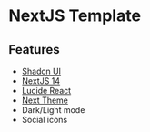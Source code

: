 # NextJS Template

## Features

- [Shadcn UI](https://ui.shadcn.com/)
- [NextJS 14](https://nextjs.org/)
- [Lucide React](https://lucide.dev/guide/packages/lucide-react)
- [Next Theme](https://github.com/pacocoursey/next-themes)
- Dark/Light mode
- Social icons